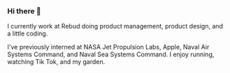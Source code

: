 ### Hi there 👋

I currently work at Rebud doing product management, product design, and a little coding.

I've previously interned at NASA Jet Propulsion Labs, Apple, Naval Air Systems Command, and Naval Sea Systems Command.  I enjoy running, watching Tik Tok, and my garden.  
